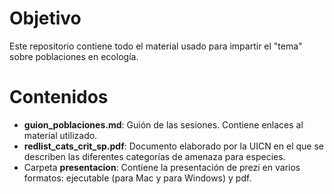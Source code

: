 # Objetivo

Este repositorio contiene todo el material usado para impartir el "tema" sobre poblaciones en ecología.

# Contenidos
+ **guion_poblaciones.md**: Guión de las sesiones. Contiene enlaces al material utilizado. 
+ **redlist_cats_crit_sp.pdf**: Documento elaborado por la UICN en el que se describen las diferentes categorías de amenaza para especies.
+ Carpeta **presentacion**: Contiene la presentación de prezi en varios formatos: ejecutable (para Mac y para Windows) y pdf. 
